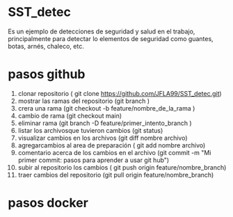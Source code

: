 # SST_detec
Es un ejemplo de detecciones de seguridad y salud en el trabajo, principalmente para detectar lo elementos de seguridad como guantes, botas, arnés, chaleco, etc. 
# pasos github 
1. clonar repositorio ( git clone https://github.com/JFLA99/SST_detec.git)
2. mostrar las ramas del repositorio (git branch )
3. crera una rama  (git checkout -b feature/nombre_de_la_rama )
4. cambio de rama  (git checkout main)
5. eliminar rama (git branch -D feature/primer_intento_branch )
6. listar los archivosque tuvieron cambios (git status)
7. visualizar cambios en los archivos (git diff nombre archivo)
8. agregarcambios al area de preparación ( git add nombre archivo)
9. comentario acerca de los cambios en el archivo (git commit -m "Mi primer commit: pasos para aprender a usar git hub")
10. subir al repositorio los cambios ( git push origin feature/nombre_branch)
11. traer cambios del repositorio (git pull origin feature/nombre_branch)

# pasos docker 